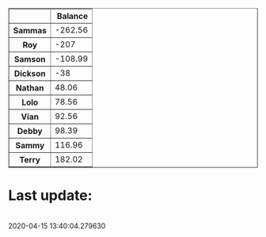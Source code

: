 <table border="1" class="dataframe">
  <thead>
    <tr style="text-align: right;">
      <th></th>
      <th>Balance</th>
    </tr>
  </thead>
  <tbody>
    <tr>
      <th>Sammas</th>
      <td>-262.56</td>
    </tr>
    <tr>
      <th>Roy</th>
      <td>-207</td>
    </tr>
    <tr>
      <th>Samson</th>
      <td>-108.99</td>
    </tr>
    <tr>
      <th>Dickson</th>
      <td>-38</td>
    </tr>
    <tr>
      <th>Nathan</th>
      <td>48.06</td>
    </tr>
    <tr>
      <th>Lolo</th>
      <td>78.56</td>
    </tr>
    <tr>
      <th>Vian</th>
      <td>92.56</td>
    </tr>
    <tr>
      <th>Debby</th>
      <td>98.39</td>
    </tr>
    <tr>
      <th>Sammy</th>
      <td>116.96</td>
    </tr>
    <tr>
      <th>Terry</th>
      <td>182.02</td>
    </tr>
  </tbody>
</table><H1>Last update:</h1><br>2020-04-15 13:40:04.279630